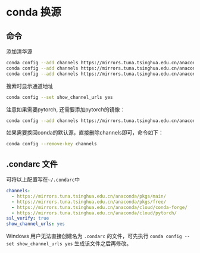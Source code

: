 # conda 换源

## 命令

添加清华源

```bash
conda config --add channels https://mirrors.tuna.tsinghua.edu.cn/anaconda/pkgs/free/
conda config --add channels https://mirrors.tuna.tsinghua.edu.cn/anaconda/cloud/conda-forge
conda config --add channels https://mirrors.tuna.tsinghua.edu.cn/anaconda/cloud/msys2/
```

搜索时显示通道地址

```bash
conda config --set show_channel_urls yes
```

注意如果需要pytorch, 还需要添加pytorch的镜像：

```bash
conda config --add channels https://mirrors.tuna.tsinghua.edu.cn/anaconda/cloud/pytorch/
```

如果需要换回conda的默认源，直接删除channels即可，命令如下：

```bash
conda config --remove-key channels
```

## .condarc 文件

可将以上配置写在`~/.condarc`中

```yaml
channels:
  - https://mirrors.tuna.tsinghua.edu.cn/anaconda/pkgs/main/
  - https://mirrors.tuna.tsinghua.edu.cn/anaconda/pkgs/free/
  - https://mirrors.tuna.tsinghua.edu.cn/anaconda/cloud/conda-forge/
  - https://mirrors.tuna.tsinghua.edu.cn/anaconda/cloud/pytorch/
ssl_verify: true
show_channel_urls: yes
```

Windows 用户无法直接创建名为 `.condarc` 的文件，可先执行 `conda config --set show_channel_urls yes` 生成该文件之后再修改。
